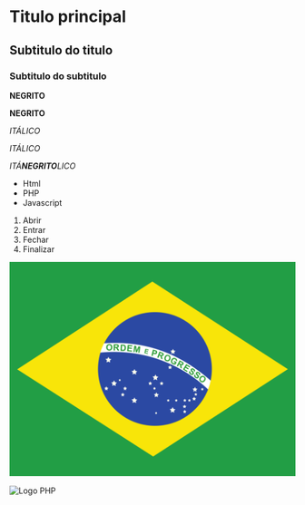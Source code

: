 # Titulo principal

## Subtitulo do titulo

### Subtitulo do subtitulo


**NEGRITO**

__NEGRITO__

*ITÁLICO*

_ITÁLICO_

_ITÁ**NEGRITO**LICO_


* Html
* PHP
* Javascript


1. Abrir
2. Entrar
3. Fechar
4. Finalizar


![Brasil](img/br.svg)


![Logo PHP](https://www.google.com/url?sa=i&url=https%3A%2F%2Fwww.php.net%2Fdownload-logos.php&psig=AOvVaw1beESZ8vegXFtDioG02W_8&ust=1715432249877000&source=images&cd=vfe&opi=89978449&ved=0CBAQjRxqFwoTCMDt6qCRg4YDFQAAAAAdAAAAABAE)
